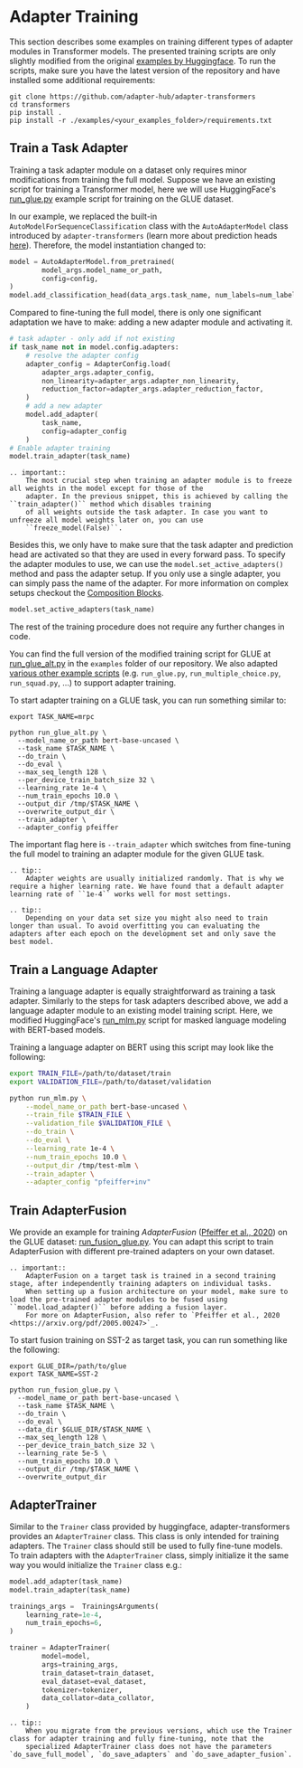 # Adapter Training

This section describes some examples on training different types of adapter modules in Transformer models.
The presented training scripts are only slightly modified from the original [examples by Huggingface](https://huggingface.co/transformers/examples.html).
To run the scripts, make sure you have the latest version of the repository and have installed some additional requirements:

```
git clone https://github.com/adapter-hub/adapter-transformers
cd transformers
pip install .
pip install -r ./examples/<your_examples_folder>/requirements.txt
```

## Train a Task Adapter

Training a task adapter module on a dataset only requires minor modifications from training the full model.
Suppose we have an existing script for training a Transformer model, here we will use HuggingFace's [run_glue.py](https://github.com/Adapter-Hub/adapter-transformers/blob/master/examples/text-classification/run_glue.py) example script for training on the GLUE dataset.

In our example, we replaced the built-in `AutoModelForSequenceClassification` class with the `AutoAdapterModel` class introduced by `adapter-transformers` (learn more about prediction heads [here](prediction_heads.md)).
Therefore, the model instantiation changed to:

```python
model = AutoAdapterModel.from_pretrained(
        model_args.model_name_or_path,
        config=config,
)
model.add_classification_head(data_args.task_name, num_labels=num_labels)
```

Compared to fine-tuning the full model, there is only one significant adaptation we have to make: adding a new adapter module and activating it.

```python
# task adapter - only add if not existing
if task_name not in model.config.adapters:
    # resolve the adapter config
    adapter_config = AdapterConfig.load(
        adapter_args.adapter_config,
        non_linearity=adapter_args.adapter_non_linearity,
        reduction_factor=adapter_args.adapter_reduction_factor,
    )
    # add a new adapter
    model.add_adapter(
        task_name,
        config=adapter_config
    )
# Enable adapter training
model.train_adapter(task_name)
```

```eval_rst
.. important::
    The most crucial step when training an adapter module is to freeze all weights in the model except for those of the
    adapter. In the previous snippet, this is achieved by calling the ``train_adapter()`` method which disables training
    of all weights outside the task adapter. In case you want to unfreeze all model weights later on, you can use
    ``freeze_model(False)``.
```

Besides this, we only have to make sure that the task adapter and prediction head are activated so that they are used in every forward pass. To specify the adapter modules to use, we can use the `model.set_active_adapters()` 
method and pass the adapter setup. If you only use a single adapter, you can simply pass the name of the adapter. For more information
on complex setups checkout the [Composition Blocks](https://docs.adapterhub.ml/adapter_composition.html).

```python
model.set_active_adapters(task_name)
```

The rest of the training procedure does not require any further changes in code.

You can find the full version of the modified training script for GLUE at [run_glue_alt.py](https://github.com/Adapter-Hub/adapter-transformers/blob/master/examples/text-classification/run_glue_alt.py) in the `examples` folder of our repository.
We also adapted [various other example scripts](https://github.com/Adapter-Hub/adapter-transformers/tree/master/examples) (e.g. `run_glue.py`, `run_multiple_choice.py`, `run_squad.py`, ...) to support adapter training.

To start adapter training on a GLUE task, you can run something similar to:

```
export TASK_NAME=mrpc

python run_glue_alt.py \
  --model_name_or_path bert-base-uncased \
  --task_name $TASK_NAME \
  --do_train \
  --do_eval \
  --max_seq_length 128 \
  --per_device_train_batch_size 32 \
  --learning_rate 1e-4 \
  --num_train_epochs 10.0 \
  --output_dir /tmp/$TASK_NAME \
  --overwrite_output_dir \
  --train_adapter \
  --adapter_config pfeiffer
```

The important flag here is `--train_adapter` which switches from fine-tuning the full model to training an adapter module for the given GLUE task.

```eval_rst
.. tip::
    Adapter weights are usually initialized randomly. That is why we require a higher learning rate. We have found that a default adapter learning rate of ``1e-4`` works well for most settings.
```

```eval_rst
.. tip::
    Depending on your data set size you might also need to train longer than usual. To avoid overfitting you can evaluating the adapters after each epoch on the development set and only save the best model.
```

## Train a Language Adapter

Training a language adapter is equally straightforward as training a task adapter. Similarly to the steps for task adapters
described above, we add a language adapter module to an existing model training script. Here, we modified HuggingFace's [run_mlm.py](https://github.com/Adapter-Hub/adapter-transformers/blob/v2/examples/language-modeling/run_mlm.py) script for masked language modeling with BERT-based models.

Training a language adapter on BERT using this script may look like the following:

```bash
export TRAIN_FILE=/path/to/dataset/train
export VALIDATION_FILE=/path/to/dataset/validation

python run_mlm.py \
    --model_name_or_path bert-base-uncased \
    --train_file $TRAIN_FILE \
    --validation_file $VALIDATION_FILE \
    --do_train \
    --do_eval \
    --learning_rate 1e-4 \
    --num_train_epochs 10.0 \
    --output_dir /tmp/test-mlm \
    --train_adapter \
    --adapter_config "pfeiffer+inv"
```

## Train AdapterFusion

We provide an example for training _AdapterFusion_ ([Pfeiffer et al., 2020](https://arxiv.org/pdf/2005.00247)) on the GLUE dataset: [run_fusion_glue.py](https://github.com/Adapter-Hub/adapter-transformers/blob/master/examples/adapterfusion/run_fusion_glue.py). 
You can adapt this script to train AdapterFusion with different pre-trained adapters on your own dataset.

```eval_rst
.. important::
    AdapterFusion on a target task is trained in a second training stage, after independently training adapters on individual tasks.
    When setting up a fusion architecture on your model, make sure to load the pre-trained adapter modules to be fused using ``model.load_adapter()`` before adding a fusion layer.
    For more on AdapterFusion, also refer to `Pfeiffer et al., 2020 <https://arxiv.org/pdf/2005.00247>`_.
```

To start fusion training on SST-2 as target task, you can run something like the following:

```
export GLUE_DIR=/path/to/glue
export TASK_NAME=SST-2

python run_fusion_glue.py \
  --model_name_or_path bert-base-uncased \
  --task_name $TASK_NAME \
  --do_train \
  --do_eval \
  --data_dir $GLUE_DIR/$TASK_NAME \
  --max_seq_length 128 \
  --per_device_train_batch_size 32 \
  --learning_rate 5e-5 \
  --num_train_epochs 10.0 \
  --output_dir /tmp/$TASK_NAME \
  --overwrite_output_dir
```


## AdapterTrainer
Similar to the `Trainer` class provided by huggingface, adapter-transformers provides an `AdapterTrainer` class. This class is only
intended for training adapters. The `Trainer` class should still be used to fully fine-tune models. To train adapters with the `AdapterTrainer`
class, simply initialize it the same way you would initialize the `Trainer` class e.g.: 

```python
model.add_adapter(task_name)
model.train_adapter(task_name)

trainings_args =  TrainingsArguments(
    learning_rate=1e-4,
    num_train_epochs=6,
)

trainer = AdapterTrainer(
        model=model,
        args=training_args,
        train_dataset=train_dataset,
        eval_dataset=eval_dataset,
        tokenizer=tokenizer,
        data_collator=data_collator,
    )
```
```eval_rst
.. tip::
    When you migrate from the previous versions, which use the Trainer class for adapter training and fully fine-tuning, note that the 
    specialized AdapterTrainer class does not have the parameters `do_save_full_model`, `do_save_adapters` and `do_save_adapter_fusion`.
```
